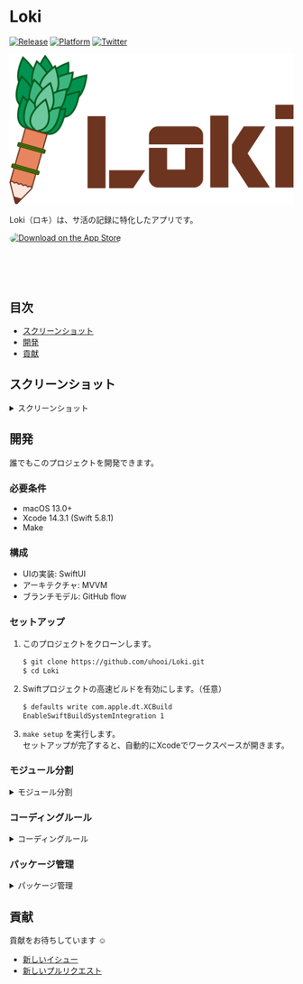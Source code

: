 # Loki

[![Release](https://img.shields.io/github/v/release/uhooi/Loki)](https://github.com/uhooi/Loki/releases/latest)
[![Platform](https://img.shields.io/badge/platform-iOS-lightgrey)](https://github.com/uhooi/Loki)
[![Twitter](https://img.shields.io/twitter/follow/the_uhooi?style=social)](https://twitter.com/the_uhooi)

![Logo](./Docs/Logos/logo_color.svg)

Loki（ロキ）は、サ活の記録に特化したアプリです。

<a href="https://apps.apple.com/jp/app/ロキ/id6444580805?itsct=apps_box_badge&amp;itscg=30200" style="display: inline-block; overflow: hidden; border-radius: 13px; width: 250px; height: 83px;"><img src="https://tools.applemediaservices.com/api/badges/download-on-the-app-store/black/ja-jp?size=250x83&amp;releaseDate=1668816000&h=208fad97f748bc6c581dd384ccf2b393" alt="Download on the App Store" style="border-radius: 13px; width: 250px; height: 83px;"></a>

## 目次

- [スクリーンショット](#スクリーンショット)
- [開発](#開発)
- [貢献](#貢献)

## スクリーンショット

<details><summary>スクリーンショット</summary>

### ライト

|サ活一覧|サ活登録|設定|
|:--:|:--:|:--:|
|<img src="./Docs/Screenshots/iPhone11ProMax/iOS16_4/Light/SakatsuList_Japanese.png" width="207">|<img src="./Docs/Screenshots/iPhone11ProMax/iOS16_4/Light/SakatsuInput_Japanese.png" width="207">|<img src="./Docs/Screenshots/iPhone11ProMax/iOS16_4/Light/SakatsuSettings_Japanese.png" width="207">|

### ダーク

|サ活一覧|サ活登録|設定|
|:--:|:--:|:--:|
|<img src="./Docs/Screenshots/iPhone11ProMax/iOS16_4/Dark/SakatsuList_Japanese.png" width="207">|<img src="./Docs/Screenshots/iPhone11ProMax/iOS16_4/Dark/SakatsuInput_Japanese.png" width="207">|<img src="./Docs/Screenshots/iPhone11ProMax/iOS16_4/Dark/SakatsuSettings_Japanese.png" width="207">|

</details>

## 開発

誰でもこのプロジェクトを開発できます。

### 必要条件

- macOS 13.0+
- Xcode 14.3.1 (Swift 5.8.1)
- Make

### 構成

- UIの実装: SwiftUI
- アーキテクチャ: MVVM
- ブランチモデル: GitHub flow

### セットアップ

1. このプロジェクトをクローンします。  
    ```shell
    $ git clone https://github.com/uhooi/Loki.git
    $ cd Loki
    ```

2. Swiftプロジェクトの高速ビルドを有効にします。（任意）  
    ```shell
    $ defaults write com.apple.dt.XCBuild EnableSwiftBuildSystemIntegration 1
    ```

3. `make setup` を実行します。  
セットアップが完了すると、自動的にXcodeでワークスペースが開きます。

### モジュール分割

<details><summary>モジュール分割</summary>

#### 全体

![Module diagram](./Docs/module_diagram.png)

https://www.figma.com/file/T6xPOXP9b1nzRey05q7ZL9/Loki_module_diagram?node-id=0%3A1&t=ucgi2aKXvCYXOjRD-1

- できる限りSwiftパッケージにソースコードを寄せる
  - https://github.com/uhooi/Loki/blob/6159958e6df6f5645c8593e0d7772bd8e3d00cb7/TotonoiPackage
- プロジェクトには最低限のファイルのみ含める
  - https://github.com/uhooi/Loki/blob/6159958e6df6f5645c8593e0d7772bd8e3d00cb7/App/Totonoi
- `Apps` ・ `Features` ・ `Data` ・ `Core` の4層に分ける
  - 参考: https://developer.android.com/topic/modularization

#### Apps

- アプリのエントリポイントで、ルートナビゲーションロジックを格納する
- 基本的にすべてのFeatureモジュールに依存する
- Dataモジュールに依存してはいけない
- Coreモジュールに依存していい

参考: https://developer.android.com/topic/modularization/patterns#app-modules

#### Features

- 各機能のビューやビューモデルを格納する
- Appモジュールに依存してはいけない
- ほかのFeatureモジュールに依存してはいけない
- DataやCoreモジュールに依存していい

参考: https://developer.android.com/topic/modularization/patterns#feature-modules

#### Data

- リポジトリやモデルを格納する
- AppやFeatureモジュールに依存してはいけない
- できる限りほかのDataモジュールに依存しない
- Coreモジュールに依存していい

参考: https://developer.android.com/topic/modularization/patterns#data-modules

#### Core

- 複数のモジュールが共通で使う処理を格納する
- AppやFeature、Dataモジュールに依存してはいけない
- ほかのCoreモジュールに依存していい

参考: https://developer.android.com/topic/modularization/patterns#common-modules

</details>

### コーディングルール

<details><summary>コーディングルール</summary>

#### 全体

- できる限りAPI Design Guidelinesに従う
  - https://www.swift.org/documentation/api-design-guidelines/
- できる限り `any` より `some` を使う

#### ビュー

##### 共通

- ビューは単体テストを書かない
  - UIは手動でテストすることが多く、費用対効果に合わないため
- できる限り分岐（ `if` ・ `switch` ）を入れない
  - 単体テストを書かないため
- できる限り `Task { ... }` をビューに書く
  - ビューモデルの単体テストが書きづらくなるため
    - 参考: https://speakerdeck.com/koher/swift-concurrencyshi-dai-noiosapurinozuo-rifang?slide=106
- 状態はビューモデルの `uiState` に集約し、ビューでは保持しない
  - つまり `@State` を使わず、 `@StateObject` はビューモデルのみに付ける
  - `@Published` もビューモデルの `uiState` のみに付ける
- できる限り `@AppStorage` を使わず、UserDefaultsへは `Data` 層でアクセスする
  - ビュー層のプロパティを永続化したい場合のみ使う
  - `View` 以外では使わない
  - 参考: https://twitter.com/noppefoxwolf/status/1612800897654075392

##### 親ビュー

- 画面全体のビュー（ここでは「親ビュー」と呼ぶ）を `{画面名}Screen` と命名する
  - 例: [SakatsuListScreen](https://github.com/uhooi/Loki/blob/8d22650afeb777bd15e858bfad2b6ece06dcb152/TotonoiPackage/Sources/Features/Sakatsu/SakatsuList/SakatsuListScreen.swift)
- 以下の処理を親ビューに書く
  - ビューモデルの保持
    - `@StateObject private var` で保持する
    - 例: https://github.com/uhooi/Loki/blob/8d22650afeb777bd15e858bfad2b6ece06dcb152/TotonoiPackage/Sources/Features/Sakatsu/SakatsuList/SakatsuListScreen.swift#L5
  - ナビゲーションロジック
    - `NavigationStack { ... }` や `NavigationSplitView { ... }` 、 `.navigationTitle()` 、 `.navigationBarTitleDisplayMode()` など
    - 例: https://github.com/uhooi/Loki/blob/8d22650afeb777bd15e858bfad2b6ece06dcb152/TotonoiPackage/Sources/Features/Sakatsu/SakatsuList/SakatsuListScreen.swift#L8  
    https://github.com/uhooi/Loki/blob/8d22650afeb777bd15e858bfad2b6ece06dcb152/TotonoiPackage/Sources/Features/Sakatsu/SakatsuList/SakatsuListScreen.swift#L19  
   https://github.com/uhooi/Loki/blob/8d22650afeb777bd15e858bfad2b6ece06dcb152/TotonoiPackage/Sources/Features/Sakatsu/SakatsuInput/SakatsuInputScreen.swift#L45
  - ツールバー、シートやアラートなど、画面全体に関わる表示
    - `.toolbar { ... }` 、 `.sheet()` や `.alert()` など
    - 例: https://github.com/uhooi/Loki/blob/8d22650afeb777bd15e858bfad2b6ece06dcb152/TotonoiPackage/Sources/Features/Sakatsu/SakatsuList/SakatsuListScreen.swift#L20-L36  
    https://github.com/uhooi/Loki/blob/8d22650afeb777bd15e858bfad2b6ece06dcb152/TotonoiPackage/Sources/Features/Sakatsu/SakatsuList/SakatsuListScreen.swift#L45-L103
- 親ビューは最低限の処理のみ書き、ほかは直下の子ビューに書く
  - `{画面名}View` と命名する
  - 例: https://github.com/uhooi/Loki/blob/8d22650afeb777bd15e858bfad2b6ece06dcb152/TotonoiPackage/Sources/Features/Sakatsu/SakatsuList/SakatsuListScreen.swift#L9-L18

##### 子ビュー

- ビューモデルを直接参照せず、状態ホイスティングを適用する
  - 参考: https://developer.android.com/jetpack/compose/state#state-hoisting
  - つまり表示する現在の値と、値を変更するイベントのハンドラを親ビューから渡す
  - `@Binding` や `${変数名}` は使わない
    - 例: https://github.com/uhooi/Loki/blob/8d22650afeb777bd15e858bfad2b6ece06dcb152/TotonoiPackage/Sources/Features/Sakatsu/SakatsuList/SakatsuListView.swift#L4-L9

#### ビューモデル

- 1画面1ビューモデルとする
- `{画面名}ViewModel` と命名する
  - 例: [SakatsuListViewModel](https://github.com/uhooi/Loki/blob/8d22650afeb777bd15e858bfad2b6ece06dcb152/TotonoiPackage/Sources/Features/Sakatsu/SakatsuList/SakatsuListViewModel.swift)
- `UIKit` や `SwiftUI` などのUIフレームワークをインポートしない
  - ビューモデルにUIを持ち込みたくないため
- `@MainActor` を付けた `final class` とし、 `ObservableObject` に準拠する
  - 例: https://github.com/uhooi/Loki/blob/8d22650afeb777bd15e858bfad2b6ece06dcb152/TotonoiPackage/Sources/Features/Sakatsu/SakatsuList/SakatsuListViewModel.swift#L33-L34
- 状態を `uiState` で一元管理し、 `private(set)` にしてビューから状態を変更させない
  - 構造体名は `{画面名}UiState` とする
  - 例: https://github.com/uhooi/Loki/blob/8d22650afeb777bd15e858bfad2b6ece06dcb152/TotonoiPackage/Sources/Features/Sakatsu/SakatsuList/SakatsuListViewModel.swift#L5-L13  
     https://github.com/uhooi/Loki/blob/8d22650afeb777bd15e858bfad2b6ece06dcb152/TotonoiPackage/Sources/Features/Sakatsu/SakatsuList/SakatsuListViewModel.swift#L35
- エラーは画面ごとに1つの列挙型へまとめ、 `uiState` で1つのみ保持する
  - エラーはアラートで表示することが多く、1つの型になっていると複数同時に表示されないことが保証されるため
  - エラー名は `{画面名}Error` とする
  - 例: https://github.com/uhooi/Loki/blob/8d22650afeb777bd15e858bfad2b6ece06dcb152/TotonoiPackage/Sources/Features/Sakatsu/SakatsuList/SakatsuListViewModel.swift#L15-L29  
  https://github.com/uhooi/Loki/blob/8d22650afeb777bd15e858bfad2b6ece06dcb152/TotonoiPackage/Sources/Features/Sakatsu/SakatsuList/SakatsuListViewModel.swift#L12
- ビューのイベントをハンドリングする
  - 基本的にはメソッド名をそのまま採用する
  - 例: https://github.com/uhooi/Loki/blob/8d22650afeb777bd15e858bfad2b6ece06dcb152/TotonoiPackage/Sources/Features/Sakatsu/SakatsuList/SakatsuListViewModel.swift#L54-L139

</details>

### パッケージ管理

<details><summary>パッケージ管理</summary>

#### ライブラリ

##### Swift製

- `Package.swift` のみで管理する
  - 例: https://github.com/uhooi/Loki/blob/6159958e6df6f5645c8593e0d7772bd8e3d00cb7/TotonoiPackage/Package.swift#L19-L21

##### その他

- できる限り使わない
- どうしても使う場合、適切に管理する

#### CLIツール

##### Swift製

- Build Tool PluginまたはCommand Pluginで管理する
  - 用意されていない場合は自作してOSSにPRを送る
  - マージされない場合、本リポジトリまたはプラグイン用のリポジトリを作成してコミットする
- どうしてもPluginを用意できない場合、Mintで管理する

##### Ruby製

- できる限り使わない
- どうしても使う場合、Bundlerで管理する

##### その他

- できる限り使わない
- どうしても使う場合、適切に管理する

</details>

## 貢献

貢献をお待ちしています :relaxed:

- [新しいイシュー](https://github.com/uhooi/Loki/issues/new)
- [新しいプルリクエスト](https://github.com/uhooi/Loki/compare)
